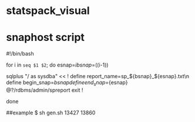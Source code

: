 # statspack_visual

# snaphost script

#!/bin/bash

for i in `seq $1 $2`; do
  esnap=$i
  bsnap=$((i-1))

sqlplus "/ as sysdba" << !
define report_name=sp_${bsnap}_${esnap}.txt\n
define begin_snap=${bsnap}
define end_snap=${esnap}
@?/rdbms/admin/spreport
exit
!

done

##example 
$ sh gen.sh 13427 13860
